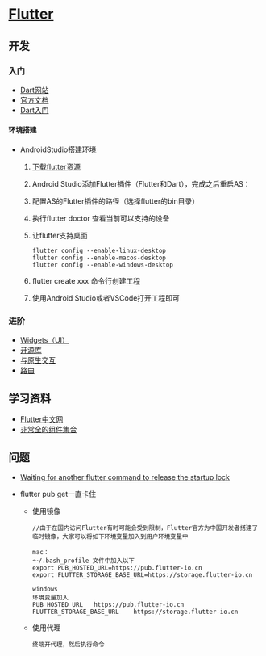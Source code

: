 # [Flutter](https://flutter.dev/ )

## 开发

### 入门

+ [Dart网站](https://www.dartcn.com/)
+ [官方文档](https://dart.cn/guides/language/language-tour)
+ [Dart入门](../Dart.md)

#### 环境搭建

+ AndroidStudio搭建环境

  1. [下载flutter资源](https://flutter.dev/docs/development/tools/sdk/releases#windows)

  3. Android Studio添加Flutter插件（Flutter和Dart），完成之后重启AS：

  4. 配置AS的Flutter插件的路径（选择flutter的bin目录）
  
  5. 执行flutter doctor 查看当前可以支持的设备
  
  6. 让flutter支持桌面
  
     ```
     flutter config --enable-linux-desktop    
     flutter config --enable-macos-desktop
     flutter config --enable-windows-desktop
     ```
  
  7. flutter create xxx 命令行创建工程
  
  7. 使用Android Studio或者VSCode打开工程即可

### 进阶

+ [Widgets（UI）](FlutterWidgets.md)
+ [开源库](FlutterOpenSource.md)
+ [与原生交互](FlutterNative.md)
+ [路由](FlutterRoute.md)

## 学习资料

+ [Flutter中文网](https://flutterchina.club/)
+ [非常全的组件集合](https://github.com/toly1994328/FlutterUnit)

## 问题

+ [Waiting for another flutter command to release the startup lock](https://blog.csdn.net/lucynie/article/details/106929170)

+ flutter pub get一直卡住

  - 使用镜像

    ```
    //由于在国内访问Flutter有时可能会受到限制，Flutter官方为中国开发者搭建了临时镜像，大家可以将如下环境变量加入到用户环境变量中
    
    mac：
    ～/.bash_profile 文件中加入以下
    export PUB_HOSTED_URL=https://pub.flutter-io.cn
    export FLUTTER_STORAGE_BASE_URL=https://storage.flutter-io.cn
    
    windows
    环境变量加入
    PUB_HOSTED_URL   https://pub.flutter-io.cn
    FLUTTER_STORAGE_BASE_URL    https://storage.flutter-io.cn
    ```

  - 使用代理

    ```
    终端开代理，然后执行命令
    ```

